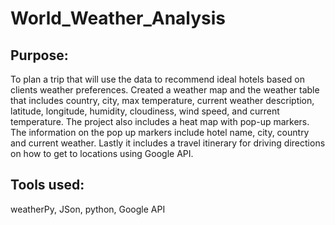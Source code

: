 # World_Weather_Analysis
## Purpose: 
To plan a trip that will use the data to recommend ideal hotels based on clients weather preferences. Created a weather map and the weather table that includes  country, city, max temperature, current weather description, latitude, longitude, humidity, cloudiness, wind speed, and current temperature.  The project also includes a heat map with pop-up markers. The information on the pop up markers include hotel name, city, country and current weather. Lastly it includes a travel itinerary for driving directions on how to get to locations using Google API.

## Tools used: 
weatherPy, JSon, python, Google API 
